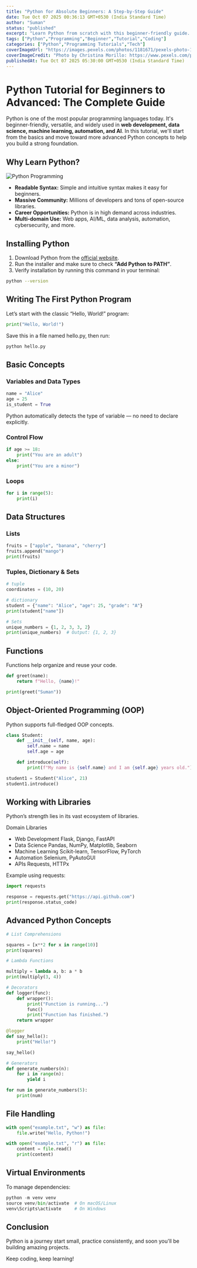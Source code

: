 ```yaml
---
title: "Python for Absolute Beginners: A Step-by-Step Guide"
date: Tue Oct 07 2025 00:36:13 GMT+0530 (India Standard Time)
author: "Suman"
status: "published"
excerpt: "Learn Python from scratch with this beginner-friendly guide. Understand the basics, write your first programs, and get hands-on coding experience."
tags: ["Python","Programming","Beginner","Tutorial","Coding"]
categories: ["Python","Programming Tutorials","Tech"]
coverImageUrl: "https://images.pexels.com/photos/1181671/pexels-photo-1181671.jpeg"
coverImageCredit: "Photo by Christina Morillo: https://www.pexels.com/photo/python-book-1181671/"
publishedAt: Tue Oct 07 2025 05:30:00 GMT+0530 (India Standard Time)
---
```


# Python Tutorial for Beginners to Advanced: The Complete Guide


Python is one of the most popular programming languages today. It's beginner-friendly, versatile, and widely used in **web development, data science, machine learning, automation, and AI**. In this tutorial, we'll start from the basics and move toward more advanced Python concepts to help you build a strong foundation.



## Why Learn Python?

![Python Programming](https://images.pexels.com/photos/574071/pexels-photo-574071.jpeg "Photo by Lukas on Pexels: https://www.pexels.com/photo/574071/")

- **Readable Syntax:** Simple and intuitive syntax makes it easy for beginners.  
- **Massive Community:** Millions of developers and tons of open-source libraries.  
- **Career Opportunities:** Python is in high demand across industries.  
- **Multi-domain Use:** Web apps, AI/ML, data analysis, automation, cybersecurity, and more.  



## Installing Python

1. Download Python from the [official website](https://www.python.org/downloads/).
2. Run the installer and make sure to check **“Add Python to PATH”**.
3. Verify installation by running this command in your terminal:

```bash
python --version
```

## Writing The First Python Program

Let’s start with the classic “Hello, World!” program:

```python
print("Hello, World!")
```

Save this in a file named hello.py, then run:
```bash
python hello.py
```

## Basic Concepts
### Variables and Data Types

```python
name = "Alice"
age = 25
is_student = True
```


Python automatically detects the type of variable — no need to declare explicitly.

### Control Flow

```python
if age >= 18:
    print("You are an adult")
else:
    print("You are a minor")
```

### Loops

```python
for i in range(5):
    print(i)
```

## Data Structures

### Lists

```python
fruits = ["apple", "banana", "cherry"]
fruits.append("mango")
print(fruits)
```

### Tuples, Dictionary & Sets

```python
# tuple
coordinates = (10, 20)

# dictionary
student = {"name": "Alice", "age": 25, "grade": "A"}
print(student["name"])

# Sets
unique_numbers = {1, 2, 3, 3, 2}
print(unique_numbers)  # Output: {1, 2, 3}
```

## Functions

Functions help organize and reuse your code.

```python
def greet(name):
    return f"Hello, {name}!"

print(greet("Suman"))
```

## Object-Oriented Programming (OOP)

Python supports full-fledged OOP concepts.

```python
class Student:
    def __init__(self, name, age):
        self.name = name
        self.age = age

    def introduce(self):
        print(f"My name is {self.name} and I am {self.age} years old.")

student1 = Student("Alice", 21)
student1.introduce()
```

## Working with Libraries

Python’s strength lies in its vast ecosystem of libraries.

Domain	Libraries
- Web Development	Flask, Django, FastAPI
- Data Science	Pandas, NumPy, Matplotlib, Seaborn
- Machine Learning	Scikit-learn, TensorFlow, PyTorch
- Automation	Selenium, PyAutoGUI
- APIs	Requests, HTTPx

Example using requests:

```python
import requests

response = requests.get("https://api.github.com")
print(response.status_code)
```

## Advanced Python Concepts

```python
# List Comprehensions

squares = [x**2 for x in range(10)]
print(squares)
```


```python
# Lambda Functions

multiply = lambda a, b: a * b
print(multiply(3, 4))
```


```python
# Decorators
def logger(func):
    def wrapper():
        print("Function is running...")
        func()
        print("Function has finished.")
    return wrapper

@logger
def say_hello():
    print("Hello!")

say_hello()
```

```python
# Generators
def generate_numbers(n):
    for i in range(n):
        yield i

for num in generate_numbers(5):
    print(num)
```

## File Handling

```python
with open("example.txt", "w") as file:
    file.write("Hello, Python!")

with open("example.txt", "r") as file:
    content = file.read()
    print(content)
```

## Virtual Environments

To manage dependencies:

```python
python -m venv venv
source venv/bin/activate  # On macOS/Linux
venv\Scripts\activate     # On Windows
```


## Conclusion

Python is a journey start small, practice consistently, and soon you'll be building amazing projects. 

Keep coding, keep learning!